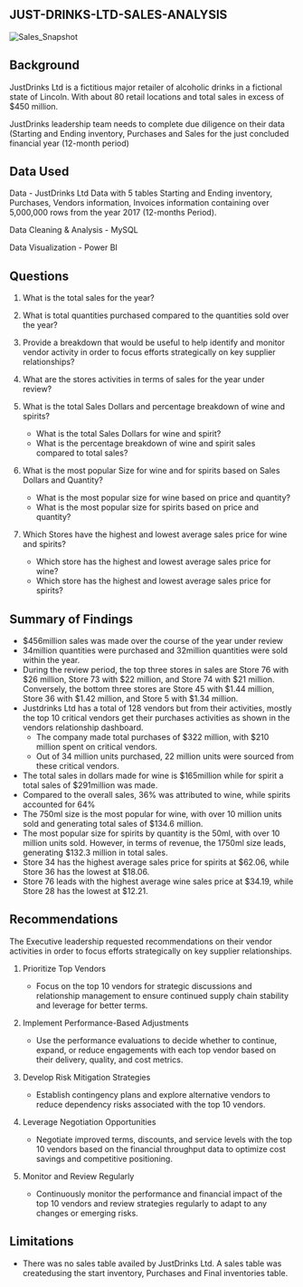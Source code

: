 ## JUST-DRINKS-LTD-SALES-ANALYSIS

![Sales_Snapshot](https://github.com/user-attachments/assets/f1e7f5ea-836d-4047-bdc8-9c9d593b1222)


## Background

JustDrinks Ltd is a fictitious major retailer of alcoholic drinks in a fictional state of Lincoln. With about 80 retail locations and total sales in excess of $450 million.

JustDrinks leadership team needs  to complete due diligence on their data (Starting and Ending inventory, Purchases and Sales for the just concluded financial year (12-month period) 


## Data Used

Data - JustDrinks Ltd Data with 5 tables Starting and Ending inventory, Purchases, Vendors information, Invoices information  containing over 5,000,000 rows from the year 2017 (12-months Period).

Data Cleaning & Analysis - MySQL

Data Visualization - Power BI

## Questions

1. What is the total sales for the year?
   
2. What is total quantities purchased compared to the quantities sold over the year?
   
3. Provide a breakdown that would be useful to help identify and monitor vendor activity in order to focus efforts strategically on key supplier relationships?
4. What are the stores activities in terms of sales for the year under review?
   
5. What is the total Sales Dollars and percentage breakdown of wine and spirits?
     - What is the total Sales Dollars for wine and spirit?
     - What is the percentage breakdown of wine and spirit sales compared to total sales?
    
6. What is the most popular Size for wine and for spirits based on Sales Dollars and Quantity?
     - What is the most popular size for wine based on price and quantity?
     - What is the most popular size for spirits based on price and quantity?

7. Which Stores have the highest and lowest average sales price for wine and spirits?
     - Which store has the highest and lowest average sales price for wine?
     - Which store has the highest and lowest average sales price for spirits?
 

## Summary of Findings

- $456million sales was made over the course of the year under review
- 34million quantities were purchased and 32million quantities were sold within the year.
- During the review period, the top three stores in sales are Store 76 with $26 million, Store 73 with $22 million, and Store 74 with $21 million. Conversely, the bottom three stores are Store 45 with $1.44 million, Store 36 with $1.42 million, and Store 5 with $1.34 million.
- Justdrinks Ltd has a total of 128 vendors but from their activities, mostly the top 10 critical vendors get their purchases activities as shown in the vendors relationship dashboard. 
   - The company made total purchases of $322 million, with $210 million spent on critical vendors.
   - Out of 34 million units purchased, 22 million units were sourced from these critical vendors.
- The total sales in dollars made for wine is $165million while for spirit a total sales of $291million was made.
- Compared to the overall sales, 36% was attributed to wine, while spirits accounted for 64%
- The 750ml size is the most popular for wine, with over 10 million units sold and generating total sales of $134.6 million.
- The most popular size for spirits by quantity is the 50ml, with over 10 million units sold. However, in terms of revenue, the 1750ml size leads, generating $132.3 million in total sales.
- Store 34 has the highest average sales price for spirits at $62.06, while Store 36 has the lowest at $18.06.
- Store 76 leads with the highest average wine sales price at $34.19, while Store 28 has the lowest at $12.21.

## Recommendations

The Executive leadership requested recommendations on their vendor activities in order to focus efforts strategically on key supplier relationships.

1. Prioritize Top Vendors
   - Focus on the top 10 vendors for strategic discussions and relationship management to ensure continued supply chain stability and leverage for better terms.
     
2. Implement Performance-Based Adjustments
   - Use the performance evaluations to decide whether to continue, expand, or reduce engagements with each top vendor based on their delivery, quality, and cost metrics.

3. Develop Risk Mitigation Strategies
   - Establish contingency plans and explore alternative vendors to reduce dependency risks associated with the top 10 vendors.

4. Leverage Negotiation Opportunities
   - Negotiate improved terms, discounts, and service levels with the top 10 vendors based on the financial throughput data to optimize cost savings and competitive positioning.

5. Monitor and Review Regularly
   - Continuously monitor the performance and financial impact of the top 10 vendors and review strategies regularly to adapt to any changes or emerging risks.

## Limitations
   - There was no sales table availed by JustDrinks Ltd. A sales table was createdusing the start inventory, Purchases and Final inventories table.



